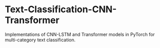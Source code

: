 # Text-Classification-CNN-Transformer
Implementations of CNN-LSTM and Transformer models in PyTorch for multi-category text classification.
